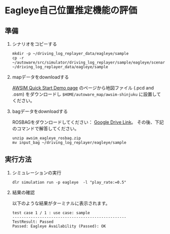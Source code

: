 # Eagleye自己位置推定機能の評価

## 準備

1. シナリオをコピーする

   ```shell
   mkdir -p ~/driving_log_replayer_data/eagleye/sample
   cp -r ~/autoware/src/simulator/driving_log_replayer/sample/eagleye/scenario.yaml ~/driving_log_replayer_data/eagleye/sample
   ```

2. mapデータをdownloadする

   [AWSIM Quick Start Demo page](https://tier4.github.io/AWSIM/GettingStarted/QuickStartDemo/) のページから地図ファイル (.pcd and .osm) をダウンロードし `$HOME/autoware_map/awsim-shinjuku` に設置してください。

3. bagデータをdownloadする

   ROSBAGをダウンロードしてください： [Google Drive Link](https://drive.google.com/file/d/1Zgv9eP0j2hAgTj7pW8n-YaECPQGGQjO2/view)。
   その後、下記のコマンドで解答してください。

   ```shell
   unzip awsim_eagleye_rosbag.zip
   mv input_bag ~/driving_log_replayer/eagleye/sample
   ```

## 実行方法

1. シミュレーションの実行

   ```shell
   dlr simulation run -p eagleye  -l "play_rate:=0.5"
   ```

2. 結果の確認

   以下のような結果がターミナルに表示されます。

   ```shell
   test case 1 / 1 : use case: sample
   --------------------------------------------------
   TestResult: Passed
   Passed: Eagleye Availability (Passed): OK
   ```
